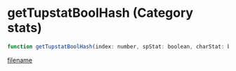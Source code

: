 # getTupstatBoolHash (Category stats)

```js
function getTupstatBoolHash(index: number, spStat: boolean, charStat: boolean, character: number): number
```

[filename](getTupstatBoolHash_m.md ':include')